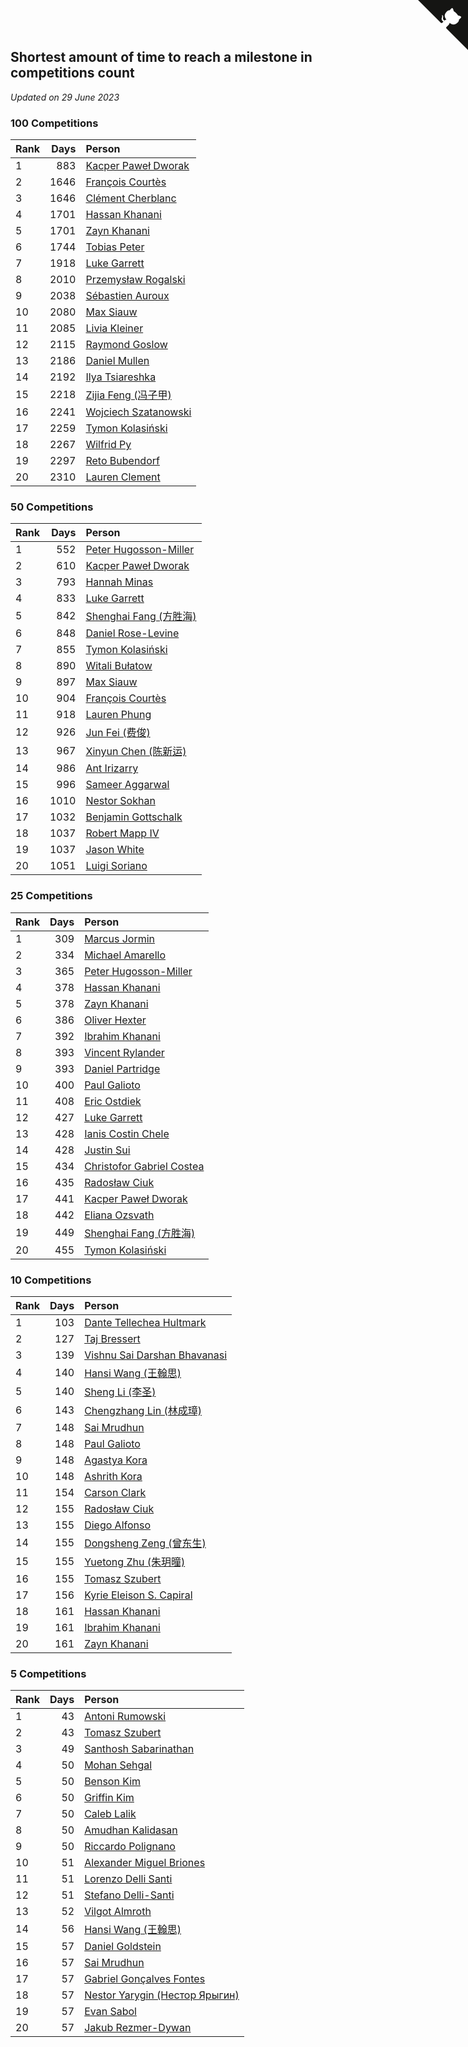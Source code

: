 ## Shortest amount of time to reach a milestone in competitions count

*Updated on 29 June 2023*


### 100 Competitions

| Rank | Days | Person |
| :--- | ---: | :--- |
| 1 | 883 | [Kacper Paweł Dworak](https://www.worldcubeassociation.org/persons/2020DWOR01) |
| 2 | 1646 | [François Courtès](https://www.worldcubeassociation.org/persons/2008COUR01) |
| 3 | 1646 | [Clément Cherblanc](https://www.worldcubeassociation.org/persons/2014CHER05) |
| 4 | 1701 | [Hassan Khanani](https://www.worldcubeassociation.org/persons/2018KHAN26) |
| 5 | 1701 | [Zayn Khanani](https://www.worldcubeassociation.org/persons/2018KHAN28) |
| 6 | 1744 | [Tobias Peter](https://www.worldcubeassociation.org/persons/2014PETE03) |
| 7 | 1918 | [Luke Garrett](https://www.worldcubeassociation.org/persons/2017GARR05) |
| 8 | 2010 | [Przemysław Rogalski](https://www.worldcubeassociation.org/persons/2013ROGA02) |
| 9 | 2038 | [Sébastien Auroux](https://www.worldcubeassociation.org/persons/2008AURO01) |
| 10 | 2080 | [Max Siauw](https://www.worldcubeassociation.org/persons/2017SIAU02) |
| 11 | 2085 | [Livia Kleiner](https://www.worldcubeassociation.org/persons/2013KLEI03) |
| 12 | 2115 | [Raymond Goslow](https://www.worldcubeassociation.org/persons/2014GOSL01) |
| 13 | 2186 | [Daniel Mullen](https://www.worldcubeassociation.org/persons/2016MULL04) |
| 14 | 2192 | [Ilya Tsiareshka](https://www.worldcubeassociation.org/persons/2012TERE01) |
| 15 | 2218 | [Zijia Feng (冯子甲)](https://www.worldcubeassociation.org/persons/2013FENG02) |
| 16 | 2241 | [Wojciech Szatanowski](https://www.worldcubeassociation.org/persons/2011SZAT01) |
| 17 | 2259 | [Tymon Kolasiński](https://www.worldcubeassociation.org/persons/2016KOLA02) |
| 18 | 2267 | [Wilfrid Py](https://www.worldcubeassociation.org/persons/2016PYWI01) |
| 19 | 2297 | [Reto Bubendorf](https://www.worldcubeassociation.org/persons/2012BUBE01) |
| 20 | 2310 | [Lauren Clement](https://www.worldcubeassociation.org/persons/2013KLEM01) |

### 50 Competitions

| Rank | Days | Person |
| :--- | ---: | :--- |
| 1 | 552 | [Peter Hugosson-Miller](https://www.worldcubeassociation.org/persons/2021HUGO01) |
| 2 | 610 | [Kacper Paweł Dworak](https://www.worldcubeassociation.org/persons/2020DWOR01) |
| 3 | 793 | [Hannah Minas](https://www.worldcubeassociation.org/persons/2017MINA04) |
| 4 | 833 | [Luke Garrett](https://www.worldcubeassociation.org/persons/2017GARR05) |
| 5 | 842 | [Shenghai Fang (方胜海)](https://www.worldcubeassociation.org/persons/2016FANG01) |
| 6 | 848 | [Daniel Rose-Levine](https://www.worldcubeassociation.org/persons/2015ROSE01) |
| 7 | 855 | [Tymon Kolasiński](https://www.worldcubeassociation.org/persons/2016KOLA02) |
| 8 | 890 | [Witali Bułatow](https://www.worldcubeassociation.org/persons/2015BUAT01) |
| 9 | 897 | [Max Siauw](https://www.worldcubeassociation.org/persons/2017SIAU02) |
| 10 | 904 | [François Courtès](https://www.worldcubeassociation.org/persons/2008COUR01) |
| 11 | 918 | [Lauren Phung](https://www.worldcubeassociation.org/persons/2016PHUN02) |
| 12 | 926 | [Jun Fei (费俊)](https://www.worldcubeassociation.org/persons/2016FEIJ02) |
| 13 | 967 | [Xinyun Chen (陈新运)](https://www.worldcubeassociation.org/persons/2017CHEN36) |
| 14 | 986 | [Ant Irizarry](https://www.worldcubeassociation.org/persons/2016IRIZ02) |
| 15 | 996 | [Sameer Aggarwal](https://www.worldcubeassociation.org/persons/2017AGGA01) |
| 16 | 1010 | [Nestor Sokhan](https://www.worldcubeassociation.org/persons/2016SOKH01) |
| 17 | 1032 | [Benjamin Gottschalk](https://www.worldcubeassociation.org/persons/2016GOTT01) |
| 18 | 1037 | [Robert Mapp IV](https://www.worldcubeassociation.org/persons/2016IVRO01) |
| 19 | 1037 | [Jason White](https://www.worldcubeassociation.org/persons/2016WHIT16) |
| 20 | 1051 | [Luigi Soriano](https://www.worldcubeassociation.org/persons/2016SORI04) |

### 25 Competitions

| Rank | Days | Person |
| :--- | ---: | :--- |
| 1 | 309 | [Marcus Jormin](https://www.worldcubeassociation.org/persons/2022JORM01) |
| 2 | 334 | [Michael Amarello](https://www.worldcubeassociation.org/persons/2022AMAR09) |
| 3 | 365 | [Peter Hugosson-Miller](https://www.worldcubeassociation.org/persons/2021HUGO01) |
| 4 | 378 | [Hassan Khanani](https://www.worldcubeassociation.org/persons/2018KHAN26) |
| 5 | 378 | [Zayn Khanani](https://www.worldcubeassociation.org/persons/2018KHAN28) |
| 6 | 386 | [Oliver Hexter](https://www.worldcubeassociation.org/persons/2022HEXT01) |
| 7 | 392 | [Ibrahim Khanani](https://www.worldcubeassociation.org/persons/2018KHAN27) |
| 8 | 393 | [Vincent Rylander](https://www.worldcubeassociation.org/persons/2022RYLA01) |
| 9 | 393 | [Daniel Partridge](https://www.worldcubeassociation.org/persons/2022PART02) |
| 10 | 400 | [Paul Galioto](https://www.worldcubeassociation.org/persons/2018GALI12) |
| 11 | 408 | [Eric Ostdiek](https://www.worldcubeassociation.org/persons/2022OSTD01) |
| 12 | 427 | [Luke Garrett](https://www.worldcubeassociation.org/persons/2017GARR05) |
| 13 | 428 | [Ianis Costin Chele](https://www.worldcubeassociation.org/persons/2021CHEL01) |
| 14 | 428 | [Justin Sui](https://www.worldcubeassociation.org/persons/2022SUIJ01) |
| 15 | 434 | [Christofor Gabriel Costea](https://www.worldcubeassociation.org/persons/2022COST03) |
| 16 | 435 | [Radosław Ciuk](https://www.worldcubeassociation.org/persons/2013CIUK01) |
| 17 | 441 | [Kacper Paweł Dworak](https://www.worldcubeassociation.org/persons/2020DWOR01) |
| 18 | 442 | [Eliana Ozsvath](https://www.worldcubeassociation.org/persons/2022OZSV01) |
| 19 | 449 | [Shenghai Fang (方胜海)](https://www.worldcubeassociation.org/persons/2016FANG01) |
| 20 | 455 | [Tymon Kolasiński](https://www.worldcubeassociation.org/persons/2016KOLA02) |

### 10 Competitions

| Rank | Days | Person |
| :--- | ---: | :--- |
| 1 | 103 | [Dante Tellechea Hultmark](https://www.worldcubeassociation.org/persons/2023HULT01) |
| 2 | 127 | [Taj Bressert](https://www.worldcubeassociation.org/persons/2023BRES01) |
| 3 | 139 | [Vishnu Sai Darshan Bhavanasi](https://www.worldcubeassociation.org/persons/2022BHAV01) |
| 4 | 140 | [Hansi Wang (王翰思)](https://www.worldcubeassociation.org/persons/2020WANG19) |
| 5 | 140 | [Sheng Li (李圣)](https://www.worldcubeassociation.org/persons/2020LISH02) |
| 6 | 143 | [Chengzhang Lin (林成璋)](https://www.worldcubeassociation.org/persons/2013LINC02) |
| 7 | 148 | [Sai Mrudhun](https://www.worldcubeassociation.org/persons/2017MRUD01) |
| 8 | 148 | [Paul Galioto](https://www.worldcubeassociation.org/persons/2018GALI12) |
| 9 | 148 | [Agastya Kora](https://www.worldcubeassociation.org/persons/2023KORA01) |
| 10 | 148 | [Ashrith Kora](https://www.worldcubeassociation.org/persons/2023KORA02) |
| 11 | 154 | [Carson Clark](https://www.worldcubeassociation.org/persons/2023CLAR02) |
| 12 | 155 | [Radosław Ciuk](https://www.worldcubeassociation.org/persons/2013CIUK01) |
| 13 | 155 | [Diego Alfonso](https://www.worldcubeassociation.org/persons/2018ALFO01) |
| 14 | 155 | [Dongsheng Zeng (曾东生)](https://www.worldcubeassociation.org/persons/2020ZENG03) |
| 15 | 155 | [Yuetong Zhu (朱玥曈)](https://www.worldcubeassociation.org/persons/2020ZHUY01) |
| 16 | 155 | [Tomasz Szubert](https://www.worldcubeassociation.org/persons/2022SZUB02) |
| 17 | 156 | [Kyrie Eleison S. Capiral](https://www.worldcubeassociation.org/persons/2022CAPI02) |
| 18 | 161 | [Hassan Khanani](https://www.worldcubeassociation.org/persons/2018KHAN26) |
| 19 | 161 | [Ibrahim Khanani](https://www.worldcubeassociation.org/persons/2018KHAN27) |
| 20 | 161 | [Zayn Khanani](https://www.worldcubeassociation.org/persons/2018KHAN28) |

### 5 Competitions

| Rank | Days | Person |
| :--- | ---: | :--- |
| 1 | 43 | [Antoni Rumowski](https://www.worldcubeassociation.org/persons/2014RUMO01) |
| 2 | 43 | [Tomasz Szubert](https://www.worldcubeassociation.org/persons/2022SZUB02) |
| 3 | 49 | [Santhosh Sabarinathan](https://www.worldcubeassociation.org/persons/2018SABA02) |
| 4 | 50 | [Mohan Sehgal](https://www.worldcubeassociation.org/persons/2023SEHG01) |
| 5 | 50 | [Benson Kim](https://www.worldcubeassociation.org/persons/2023KIMB02) |
| 6 | 50 | [Griffin Kim](https://www.worldcubeassociation.org/persons/2023KIMG01) |
| 7 | 50 | [Caleb Lalik](https://www.worldcubeassociation.org/persons/2023LALI01) |
| 8 | 50 | [Amudhan Kalidasan](https://www.worldcubeassociation.org/persons/2023KALI04) |
| 9 | 50 | [Riccardo Polignano](https://www.worldcubeassociation.org/persons/2023POLI03) |
| 10 | 51 | [Alexander Miguel Briones](https://www.worldcubeassociation.org/persons/2023BRIO01) |
| 11 | 51 | [Lorenzo Delli Santi](https://www.worldcubeassociation.org/persons/2023SANT28) |
| 12 | 51 | [Stefano Delli-Santi](https://www.worldcubeassociation.org/persons/2023DELL02) |
| 13 | 52 | [Vilgot Almroth](https://www.worldcubeassociation.org/persons/2023ALMR01) |
| 14 | 56 | [Hansi Wang (王翰思)](https://www.worldcubeassociation.org/persons/2020WANG19) |
| 15 | 57 | [Daniel Goldstein](https://www.worldcubeassociation.org/persons/2017GOLD01) |
| 16 | 57 | [Sai Mrudhun](https://www.worldcubeassociation.org/persons/2017MRUD01) |
| 17 | 57 | [Gabriel Gonçalves Fontes](https://www.worldcubeassociation.org/persons/2018FONT04) |
| 18 | 57 | [Nestor Yarygin (Нестор Ярыгин)](https://www.worldcubeassociation.org/persons/2019YARY01) |
| 19 | 57 | [Evan Sabol](https://www.worldcubeassociation.org/persons/2019SABO02) |
| 20 | 57 | [Jakub Rezmer-Dywan](https://www.worldcubeassociation.org/persons/2022REZM01) |


<a href="https://github.com/JustinTimeCuber/wca_statistics" class="github-corner" aria-label="View source on Github"><svg width="80" height="80" viewBox="0 0 250 250" style="fill:#151513; color:#fff; position: absolute; top: 0; border: 0; right: 0;" aria-hidden="true"><path d="M0,0 L115,115 L130,115 L142,142 L250,250 L250,0 Z"></path><path d="M128.3,109.0 C113.8,99.7 119.0,89.6 119.0,89.6 C122.0,82.7 120.5,78.6 120.5,78.6 C119.2,72.0 123.4,76.3 123.4,76.3 C127.3,80.9 125.5,87.3 125.5,87.3 C122.9,97.6 130.6,101.9 134.4,103.2" fill="currentColor" style="transform-origin: 130px 106px;" class="octo-arm"></path><path d="M115.0,115.0 C114.9,115.1 118.7,116.5 119.8,115.4 L133.7,101.6 C136.9,99.2 139.9,98.4 142.2,98.6 C133.8,88.0 127.5,74.4 143.8,58.0 C148.5,53.4 154.0,51.2 159.7,51.0 C160.3,49.4 163.2,43.6 171.4,40.1 C171.4,40.1 176.1,42.5 178.8,56.2 C183.1,58.6 187.2,61.8 190.9,65.4 C194.5,69.0 197.7,73.2 200.1,77.6 C213.8,80.2 216.3,84.9 216.3,84.9 C212.7,93.1 206.9,96.0 205.4,96.6 C205.1,102.4 203.0,107.8 198.3,112.5 C181.9,128.9 168.3,122.5 157.7,114.1 C157.9,116.9 156.7,120.9 152.7,124.9 L141.0,136.5 C139.8,137.7 141.6,141.9 141.8,141.8 Z" fill="currentColor" class="octo-body"></path></svg></a><style>.github-corner:hover .octo-arm{animation:octocat-wave 560ms ease-in-out}@keyframes octocat-wave{0%,100%{transform:rotate(0)}20%,60%{transform:rotate(-25deg)}40%,80%{transform:rotate(10deg)}}@media (max-width:500px){.github-corner:hover .octo-arm{animation:none}.github-corner .octo-arm{animation:octocat-wave 560ms ease-in-out}}</style>
